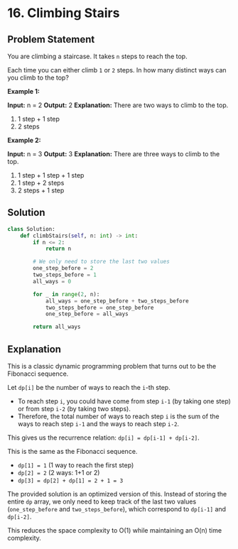 
# 16. Climbing Stairs

## Problem Statement

You are climbing a staircase. It takes `n` steps to reach the top.

Each time you can either climb `1` or `2` steps. In how many distinct ways can you climb to the top?

**Example 1:**

**Input:** n = 2
**Output:** 2
**Explanation:** There are two ways to climb to the top.
1. 1 step + 1 step
2. 2 steps

**Example 2:**

**Input:** n = 3
**Output:** 3
**Explanation:** There are three ways to climb to the top.
1. 1 step + 1 step + 1 step
2. 1 step + 2 steps
3. 2 steps + 1 step

## Solution

```python
class Solution:
    def climbStairs(self, n: int) -> int:
        if n <= 2:
            return n

        # We only need to store the last two values
        one_step_before = 2
        two_steps_before = 1
        all_ways = 0

        for _ in range(2, n):
            all_ways = one_step_before + two_steps_before
            two_steps_before = one_step_before
            one_step_before = all_ways

        return all_ways
```

## Explanation

This is a classic dynamic programming problem that turns out to be the Fibonacci sequence.

Let `dp[i]` be the number of ways to reach the `i`-th step.

- To reach step `i`, you could have come from step `i-1` (by taking one step) or from step `i-2` (by taking two steps).
- Therefore, the total number of ways to reach step `i` is the sum of the ways to reach step `i-1` and the ways to reach step `i-2`.

This gives us the recurrence relation: `dp[i] = dp[i-1] + dp[i-2]`.

This is the same as the Fibonacci sequence.

- `dp[1] = 1` (1 way to reach the first step)
- `dp[2] = 2` (2 ways: 1+1 or 2)
- `dp[3] = dp[2] + dp[1] = 2 + 1 = 3`

The provided solution is an optimized version of this. Instead of storing the entire `dp` array, we only need to keep track of the last two values (`one_step_before` and `two_steps_before`), which correspond to `dp[i-1]` and `dp[i-2]`.

This reduces the space complexity to O(1) while maintaining an O(n) time complexity.
